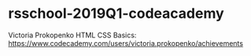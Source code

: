 # rsschool-2019Q1-codeacademy

Victoria Prokopenko
HTML CSS Basics: https://www.codecademy.com/users/victoria.prokopenko/achievements
